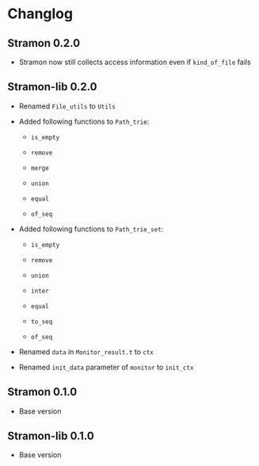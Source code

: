 # Changlog

## Stramon 0.2.0

- Stramon now still collects access information even if `kind_of_file` fails

## Stramon-lib 0.2.0

- Renamed `File_utils` to `Utils`

- Added following functions to `Path_trie`:

  - `is_empty`

  - `remove`

  - `merge`

  - `union`

  - `equal`

  - `of_seq`

- Added following functions to `Path_trie_set`:

  - `is_empty`

  - `remove`

  - `union`

  - `inter`

  - `equal`

  - `to_seq`

  - `of_seq`

- Renamed `data` in `Monitor_result.t` to `ctx`

- Renamed `init_data` parameter of `monitor` to `init_ctx`

## Stramon 0.1.0

- Base version

## Stramon-lib 0.1.0

- Base version

